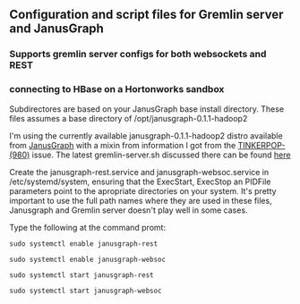 ## Configuration and script files for Gremlin server and JanusGraph
### Supports gremlin server configs for both websockets and REST  
### connecting to HBase on a Hortonworks sandbox
Subdirectores are based on your JanusGraph base install directory.  These files assumes a base directory of /opt/janusgraph-0.1.1-hadoop2  

I'm using the currently available janusgraph-0.1.1-hadoop2 distro available from [JanusGraph](https://github.com/JanusGraph/janusgraph/releases) with a mixin from information I got from the [TINKERPOP-(980)](https://github.com/apache/tinkerpop/pull/439) issue.  The latest gremlin-server.sh discussed there can be found [here](https://raw.githubusercontent.com/apache/tinkerpop/master/gremlin-server/src/main/bin/gremlin-server.sh)  

Create the janusgraph-rest.service and janusgraph-websoc.service in /etc/systemd/system, ensuring that the ExecStart, ExecStop an PIDFile parameters point to the apropriate directories on your system.  It's pretty important to use the full path names where they are used in these files, Janusgraph and Gremlin server doesn't play well in some cases.  

Type the following at the command promt:  

`sudo systemctl enable janusgraph-rest`  

`sudo systemctl enable janusgraph-websoc`  

`sudo systemctl start janusgraph-rest`  

`sudo systemctl start janusgraph-websoc`

